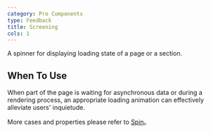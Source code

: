 ```yaml
---
category: Pro Components
type: Feedback
title: Screening
cols: 1
---
```


A spinner for displaying loading state of a page or a section.

## When To Use

When part of the page is waiting for asynchronous data or during a rendering process, an appropriate loading animation can effectively alleviate users' inquietude.

More cases and properties please refer to [Spin](/components/spin/)。

